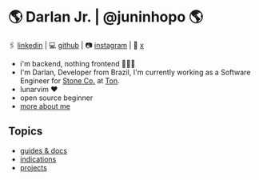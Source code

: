 # 🌎 Darlan Jr. | @juninhopo 🌎
🖇️ [linkedin](https://www.linkedin.com/in/darlan-junior/) | 💻 [github](https://github.com/juninhopo) | 📷 [instagram](https://www.instagram.com/juninhopo/) | 🦜 [x](https://x.com/juninhopo_dev/)

- i'm backend, nothing frontend 👨🏻‍💻
- I'm Darlan, Developer from Brazil, I'm currently working as a Software Engineer for [Stone Co.](https://www.stone.co/) at [Ton](https://ton.stone.com.br).
- lunarvim ❤️
- open source beginner
- [more about me](/me/index)

## Topics

- [guides & docs](/guides-&-docs/index)
- [indications](/indications/index)
- [projects](/projects/index)
